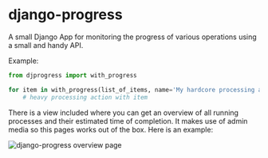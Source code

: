 django-progress
===============

A small Django App for monitoring the progress of various operations using a small and handy API.

Example:
```python
from djprogress import with_progress

for item in with_progress(list_of_items, name='My hardcore processing action'):
    # heavy processing action with item
```

There is a view included where you can get an overview of all running processes and their estimated time of completion.
It makes use of admin media so this pages works out of the box. Here is an example:

![django-progress overview page](https://github.com/citylive/django-progress/raw/master/django_progress.png)

